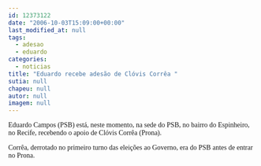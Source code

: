 ```yaml
---
id: 12373122
date: "2006-10-03T15:09:00+00:00"
last_modified_at: null
tags:
  - adesao
  - eduardo
categories:
  - noticias
title: "Eduardo recebe adesão de Clóvis Corrêa "
sutia: null
chapeu: null
autor: null
imagem: null
---
```

<p><P><FONT face=Verdana>Eduardo Campos (PSB) está, neste momento, na sede do PSB, no bairro do Espinheiro, no Recife, </FONT><FONT face=Verdana>recebendo o apoio de Clóvis Corrêa (Prona).</FONT></P></p>
<p><P><FONT face=Verdana>Corrêa, derrotado no&nbsp;primeiro turno das eleições ao Governo, era do PSB antes de entrar no Prona.</FONT></P> </p>
